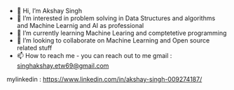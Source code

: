 - 👋 Hi, I’m Akshay Singh
- 👀 I’m interested in problem solving in Data Structures and algorithms and Machine Learnig and AI as professional
- 🌱 I’m currently learning Machine Learing and comptetetive programming
- 💞️ I’m looking to collaborate on Machine Learning and Open source related stuff
- 📫 How to reach me - you can reach out to me 
gmail : singhakshay.etw69@gmail.com 

mylinkedin : https://www.linkedin.com/in/akshay-singh-009274187/


<!---
AkshaySingh-DS/AkshaySingh-DS is a ✨ special ✨ repository because its `README.md` (this file) appears on your GitHub profile.
You can click the Preview link to take a look at your changes.
--->
